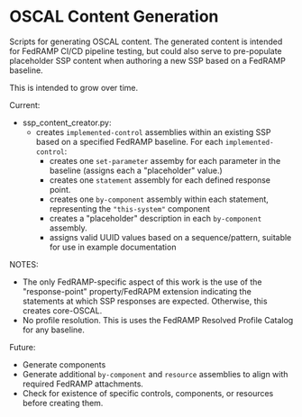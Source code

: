 # OSCAL Content Generation
Scripts for generating OSCAL content.
The generated content is intended for FedRAMP CI/CD pipeline testing, but could also serve to pre-populate placeholder SSP content when authoring a new SSP based on a FedRAMP baseline.

This is intended to grow over time. 

Current:
- ssp_content_creator.py: 
  - creates `implemented-control` assemblies within an existing SSP based on a specified FedRAMP baseline. For each `implemented-control`:
    - creates one `set-parameter` assemby for each parameter in the baseline (assigns each a "placeholder" value.)
    - creates one `statement` assembly for each defined response point.
    - creates one `by-component` assembly within each statement, representing the `"this-system"` component 
    - creates a "placeholder" description in each `by-component` assembly.
    - assigns valid UUID values based on a sequence/pattern, suitable for use in example documentation

NOTES: 
- The only FedRAMP-specific aspect of this work is the use of the "response-point" property/FedRAPM extension indicating the statements at which SSP responses are expected. Otherwise, this creates core-OSCAL.
- No profile resolution. This is uses the FedRAMP Resolved Profile Catalog for any baseline. 

Future:
- Generate components
- Generate additional `by-component` and `resource` assemblies to align with required FedRAMP attachments.
- Check for existence of specific controls, components, or resources before creating them. 


